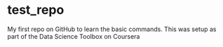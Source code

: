 test_repo
=========

My first repo on GitHub to learn the basic commands. This was setup as part of the Data Science Toolbox on Coursera
